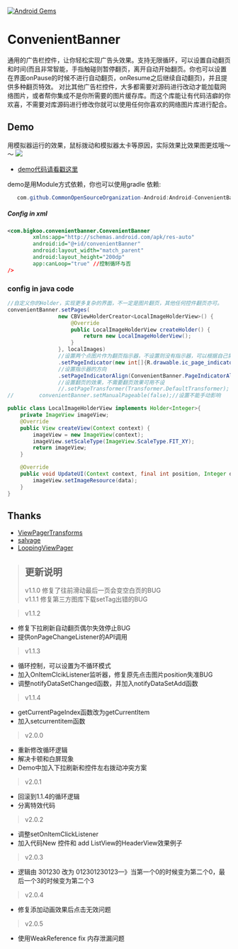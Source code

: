 [![Android Gems](http://www.android-gems.com/badge/saiwu-bigkoo/Android-ConvenientBanner.svg?branch=master)](http://www.android-gems.com/lib/saiwu-bigkoo/Android-ConvenientBanner)

ConvenientBanner
===========

通用的广告栏控件，让你轻松实现广告头效果。支持无限循环，可以设置自动翻页和时间(而且非常智能，手指触碰则暂停翻页，离开自动开始翻页。你也可以设置在界面onPause的时候不进行自动翻页，onResume之后继续自动翻页)，并且提供多种翻页特效。
对比其他广告栏控件，大多都需要对源码进行改动才能加载网络图片，或者帮你集成不是你所需要的图片缓存库。而这个库能让有代码洁癖的你欢喜，不需要对库源码进行修改你就可以使用任何你喜欢的网络图片库进行配合。

## Demo
用模拟器运行的效果，鼠标拨动和模拟器太卡等原因，实际效果比效果图更炫哦～～
![](https://github.com/saiwu-bigkoo/Android-ConvenientBanner/blob/master/preview/convenientbannerdemo.gif)

- [demo代码请看戳这里](https://github.com/saiwu-bigkoo/Android-ConvenientBanner/blob/master/app/src/main/java/com/bigkoo/convenientbannerdemo/MainActivity.java)

demo是用Module方式依赖，你也可以使用gradle 依赖:
```java
   com.github.CommonOpenSourceOrganization-Android:Android-ConvenientBanner:2.0.9
```


##### Config in xml

```xml
<com.bigkoo.convenientbanner.ConvenientBanner
        xmlns:app="http://schemas.android.com/apk/res-auto"
        android:id="@+id/convenientBanner"
        android:layout_width="match_parent"
        android:layout_height="200dp"
        app:canLoop="true" //控制循环与否
/>
```

### config in java code

```java
//自定义你的Holder，实现更多复杂的界面，不一定是图片翻页，其他任何控件翻页亦可。
convenientBanner.setPages(
                new CBViewHolderCreator<LocalImageHolderView>() {
                    @Override
                    public LocalImageHolderView createHolder() {
                        return new LocalImageHolderView();
                    }
                }, localImages)
                //设置两个点图片作为翻页指示器，不设置则没有指示器，可以根据自己需求自行配合自己的指示器,不需要圆点指示器可用不设
                .setPageIndicator(new int[]{R.drawable.ic_page_indicator, R.drawable.ic_page_indicator_focused})
                //设置指示器的方向
                .setPageIndicatorAlign(ConvenientBanner.PageIndicatorAlign.ALIGN_PARENT_RIGHT)
                //设置翻页的效果，不需要翻页效果可用不设
                //.setPageTransformer(Transformer.DefaultTransformer);    集成特效之后会有白屏现象，新版已经分离，如果要集成特效的例子可以看Demo的点击响应。
//        convenientBanner.setManualPageable(false);//设置不能手动影响

public class LocalImageHolderView implements Holder<Integer>{
    private ImageView imageView;
    @Override
    public View createView(Context context) {
        imageView = new ImageView(context);
        imageView.setScaleType(ImageView.ScaleType.FIT_XY);
        return imageView;
    }

    @Override
    public void UpdateUI(Context context, final int position, Integer data) {
        imageView.setImageResource(data);
    }
}
```

## Thanks

- [ViewPagerTransforms](https://github.com/ToxicBakery/ViewPagerTransforms)
- [salvage](https://github.com/JakeWharton/salvage)
- [LoopingViewPager](https://github.com/imbryk/LoopingViewPager)

>## 更新说明
>v1.1.0 修复了往前滑动最后一页会变空白页的BUG  <br />
>v1.1.1 修复第三方图库下载setTag出错的BUG  <br />

>v1.1.2
 - 修复下拉刷新自动翻页偶尔失效停止BUG  <br />
 - 提供onPageChangeListener的API调用  <br />
 
>v1.1.3
 - 循环控制，可以设置为不循环模式  <br />
 - 加入OnItemClcikListener监听器，修复原先点击图片position失准BUG  <br />
 - 调整notifyDataSetChanged函数，并加入notifyDataSetAdd函数  <br />

>v1.1.4
 - getCurrentPageIndex函数改为getCurrentItem  <br />
 - 加入setcurrentitem函数  <br />

>v2.0.0
 - 重新修改循环逻辑  <br />
 - 解决卡顿和白屏现象  <br />
 - Demo中加入下拉刷新和控件左右拨动冲突方案  <br />
 
>v2.0.1
 - 回滚到1.1.4的循环逻辑  <br />
 - 分离特效代码  <br />

>v2.0.2
 - 调整setOnItemClickListener  <br />
 - 加入代码New 控件和 add ListView的HeaderView效果例子  <br />
 
>v2.0.3
 - 逻辑由  301230 改为 012301230123—》当第一个0的时候变为第二个0，最后一个3的时候变为第二个3 <br />
 
>v2.0.4
 - 修复添加动画效果后点击无效问题 <br />

>v2.0.5
 - 使用WeakReference fix 内存泄漏问题 <br />
